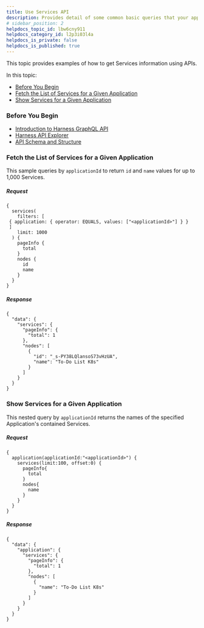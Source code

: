 ```yaml
---
title: Use Services API
description: Provides detail of some common basic queries that your applications can execute against the Harness API.
# sidebar_position: 2
helpdocs_topic_id: lbw6cny911
helpdocs_category_id: l2p3i03l4a
helpdocs_is_private: false
helpdocs_is_published: true
---
```


This topic provides examples of how to get Services information using APIs.

In this topic:

* [Before You Begin](https://docs.harness.io/article/lbw6cny911-use-services-api#undefined)
* [Fetch the List of Services for a Given Application](https://docs.harness.io/article/lbw6cny911-use-services-api#undefined)
* [Show Services for a Given Application](https://docs.harness.io/article/lbw6cny911-use-services-api#show_services_for_a_given_application)

### Before You Begin

* [​Introduction to Harness GraphQL API](/article/tm0w6rruqv-harness-api)
* [Harness API Explorer](/article/2rmd5i0e0h-harness-api-explorer)
* [API Schema and Structure](/article/kn8wsu80n4-api-schema-and-structure)

### Fetch the List of Services for a Given Application

This sample queries by `applicationId` to return `id` and `name` values for up to 1,000 Services.

##### Request


```
{  
  services(  
    filters: [  
 { application: { operator: EQUALS, values: ["<applicationId>"] } }  
 ]  
    limit: 1000  
  ) {  
    pageInfo {  
      total  
    }  
    nodes {  
      id  
      name  
    }  
  }  
}
```
##### Response


```
{  
  "data": {  
    "services": {  
      "pageInfo": {  
        "total": 1  
      },  
      "nodes": [  
        {  
          "id": "_s-PY38LQlansoS73vHzUA",  
          "name": "To-Do List K8s"  
        }  
      ]  
    }  
  }  
}
```
### Show Services for a Given Application

This nested query by `applicationId` returns the names of the specified Application's contained Services.

##### Request


```
{  
  application(applicationId:"<applicationId>") {  
    services(limit:100, offset:0) {  
      pageInfo{  
        total  
      }  
      nodes{  
        name  
      }  
    }  
  }  
}
```
##### Response


```
{  
  "data": {  
    "application": {  
      "services": {  
        "pageInfo": {  
          "total": 1  
        },  
        "nodes": [  
          {  
            "name": "To-Do List K8s"  
          }  
        ]  
      }  
    }  
  }  
}
```
